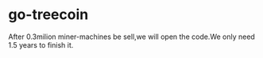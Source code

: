 # go-treecoin
After 0.3milion miner-machines be sell,we will open the code.We only need 1.5 years to finish it.
